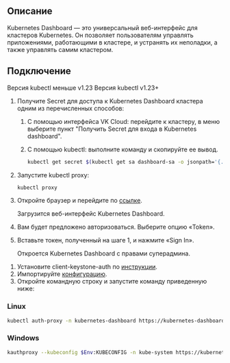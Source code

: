 ## Описание

Kubernetes Dashboard — это универсальный веб-интерфейс для кластеров Kubernetes. Он позволяет пользователям управлять приложениями, работающими в кластере, и устранять их неполадки, а также управлять самим кластером.

## Подключение

<tabs>
<tablist>
<tab>Версия kubectl меньше v1.23</tab>
<tab>Версия kubectl v1.23+</tab>
</tablist>
<tabpanel>

1. Получите Secret для доступа к Kubernetes Dashboard кластера одним из перечисленных способов:

    1. С помощью интерфейса VK Cloud: перейдите к кластеру, в меню выберите пункт "Получить Secret для входа в Kubernetes dashboard".
    1. С помощью kubectl: выполните команду и скопируйте ее вывод.

        ```bash
        kubectl get secret $(kubectl get sa dashboard-sa -o jsonpath='{.secrets[0].name}') -o jsonpath='{.data.token}' | base64 --decode
        ```

2.  Запустите kubectl proxy:

    ```bash
    kubectl proxy
    ```

3.  Откройте браузер и перейдите по [ссылке](http://localhost:8001/api/v1/namespaces/kube-system/services/https:kubernetes-dashboard:/proxy/).

    Загрузится веб-интерфейс Kubernetes Dashboard.

4.  Вам будет предложено авторизоваться. Выберите опцию «Token».
5.  Вставьте токен, полученный на шаге 1, и нажмите «Sign In».

    Откроется Kubernetes Dashboard с правами суперадмина.

</tabpanel>
<tabpanel>

1. Установите client-keystone-auth по [инструкции](../../k8s-clusters/client-keystone-auth/).
1. Импортируйте [конфигурацию](../connect-k8s/).
1. Откройте командную строку и запустите команду приведенную ниже:

### Linux

```bash
kubectl auth-proxy -n kubernetes-dashboard https://kubernetes-dashboard.svc
```

### Windows

```bash
kauthproxy --kubeconfig $Env:KUBECONFIG -n kube-system https://kubernetes-dashboard.svc
```

</tabpanel>
</tabs>
